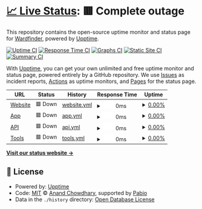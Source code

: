 # [📈 Live Status](https://status.wardfinder.com): <!--live status--> **🟥 Complete outage**

This repository contains the open-source uptime monitor and status page for [Wardfinder](wardfinder.com), powered by [Upptime](https://github.com/upptime/upptime).

[![Uptime CI](https://github.com/Wardfinder/status/workflows/Uptime%20CI/badge.svg)](https://github.com/Wardfinder/status/actions?query=workflow%3A%22Uptime+CI%22)
[![Response Time CI](https://github.com/Wardfinder/status/workflows/Response%20Time%20CI/badge.svg)](https://github.com/Wardfinder/status/actions?query=workflow%3A%22Response+Time+CI%22)
[![Graphs CI](https://github.com/Wardfinder/status/workflows/Graphs%20CI/badge.svg)](https://github.com/Wardfinder/status/actions?query=workflow%3A%22Graphs+CI%22)
[![Static Site CI](https://github.com/Wardfinder/status/workflows/Static%20Site%20CI/badge.svg)](https://github.com/Wardfinder/status/actions?query=workflow%3A%22Static+Site+CI%22)
[![Summary CI](https://github.com/Wardfinder/status/workflows/Summary%20CI/badge.svg)](https://github.com/Wardfinder/status/actions?query=workflow%3A%22Summary+CI%22)

With [Upptime](https://upptime.js.org), you can get your own unlimited and free uptime monitor and status page, powered entirely by a GitHub repository. We use [Issues](https://github.com/Wardfinder/status/issues) as incident reports, [Actions](https://github.com/Wardfinder/status/actions) as uptime monitors, and [Pages](https://status.wardfinder.com) for the status page.

<!--start: status pages-->
<!-- This summary is generated by Upptime (https://github.com/upptime/upptime) -->
<!-- Do not edit this manually, your changes will be overwritten -->
<!-- prettier-ignore -->
| URL | Status | History | Response Time | Uptime |
| --- | ------ | ------- | ------------- | ------ |
| <img alt="" src="https://icons.duckduckgo.com/ip3/wardfinder.com.ico" height="13"> [Website](https://wardfinder.com) | 🟥 Down | [website.yml](https://github.com/Wardfinder/status/commits/HEAD/history/website.yml) | <details><summary><img alt="Response time graph" src="./graphs/website/response-time-week.png" height="20"> 0ms</summary><br><a href="https://status.wardfinder.com/history/website"><img alt="Response time 0" src="https://img.shields.io/endpoint?url=https%3A%2F%2Fraw.githubusercontent.com%2FWardfinder%2Fstatus%2FHEAD%2Fapi%2Fwebsite%2Fresponse-time.json"></a><br><a href="https://status.wardfinder.com/history/website"><img alt="24-hour response time 0" src="https://img.shields.io/endpoint?url=https%3A%2F%2Fraw.githubusercontent.com%2FWardfinder%2Fstatus%2FHEAD%2Fapi%2Fwebsite%2Fresponse-time-day.json"></a><br><a href="https://status.wardfinder.com/history/website"><img alt="7-day response time 0" src="https://img.shields.io/endpoint?url=https%3A%2F%2Fraw.githubusercontent.com%2FWardfinder%2Fstatus%2FHEAD%2Fapi%2Fwebsite%2Fresponse-time-week.json"></a><br><a href="https://status.wardfinder.com/history/website"><img alt="30-day response time 0" src="https://img.shields.io/endpoint?url=https%3A%2F%2Fraw.githubusercontent.com%2FWardfinder%2Fstatus%2FHEAD%2Fapi%2Fwebsite%2Fresponse-time-month.json"></a><br><a href="https://status.wardfinder.com/history/website"><img alt="1-year response time 0" src="https://img.shields.io/endpoint?url=https%3A%2F%2Fraw.githubusercontent.com%2FWardfinder%2Fstatus%2FHEAD%2Fapi%2Fwebsite%2Fresponse-time-year.json"></a></details> | <details><summary><a href="https://status.wardfinder.com/history/website">0.00%</a></summary><a href="https://status.wardfinder.com/history/website"><img alt="All-time uptime 0.00%" src="https://img.shields.io/endpoint?url=https%3A%2F%2Fraw.githubusercontent.com%2FWardfinder%2Fstatus%2FHEAD%2Fapi%2Fwebsite%2Fuptime.json"></a><br><a href="https://status.wardfinder.com/history/website"><img alt="24-hour uptime 0.00%" src="https://img.shields.io/endpoint?url=https%3A%2F%2Fraw.githubusercontent.com%2FWardfinder%2Fstatus%2FHEAD%2Fapi%2Fwebsite%2Fuptime-day.json"></a><br><a href="https://status.wardfinder.com/history/website"><img alt="7-day uptime 0.00%" src="https://img.shields.io/endpoint?url=https%3A%2F%2Fraw.githubusercontent.com%2FWardfinder%2Fstatus%2FHEAD%2Fapi%2Fwebsite%2Fuptime-week.json"></a><br><a href="https://status.wardfinder.com/history/website"><img alt="30-day uptime 0.00%" src="https://img.shields.io/endpoint?url=https%3A%2F%2Fraw.githubusercontent.com%2FWardfinder%2Fstatus%2FHEAD%2Fapi%2Fwebsite%2Fuptime-month.json"></a><br><a href="https://status.wardfinder.com/history/website"><img alt="1-year uptime 0.00%" src="https://img.shields.io/endpoint?url=https%3A%2F%2Fraw.githubusercontent.com%2FWardfinder%2Fstatus%2FHEAD%2Fapi%2Fwebsite%2Fuptime-year.json"></a></details>
| <img alt="" src="https://icons.duckduckgo.com/ip3/app.wardfinder.com.ico" height="13"> [App](https://app.wardfinder.com) | 🟥 Down | [app.yml](https://github.com/Wardfinder/status/commits/HEAD/history/app.yml) | <details><summary><img alt="Response time graph" src="./graphs/app/response-time-week.png" height="20"> 0ms</summary><br><a href="https://status.wardfinder.com/history/app"><img alt="Response time 779" src="https://img.shields.io/endpoint?url=https%3A%2F%2Fraw.githubusercontent.com%2FWardfinder%2Fstatus%2FHEAD%2Fapi%2Fapp%2Fresponse-time.json"></a><br><a href="https://status.wardfinder.com/history/app"><img alt="24-hour response time 0" src="https://img.shields.io/endpoint?url=https%3A%2F%2Fraw.githubusercontent.com%2FWardfinder%2Fstatus%2FHEAD%2Fapi%2Fapp%2Fresponse-time-day.json"></a><br><a href="https://status.wardfinder.com/history/app"><img alt="7-day response time 0" src="https://img.shields.io/endpoint?url=https%3A%2F%2Fraw.githubusercontent.com%2FWardfinder%2Fstatus%2FHEAD%2Fapi%2Fapp%2Fresponse-time-week.json"></a><br><a href="https://status.wardfinder.com/history/app"><img alt="30-day response time 0" src="https://img.shields.io/endpoint?url=https%3A%2F%2Fraw.githubusercontent.com%2FWardfinder%2Fstatus%2FHEAD%2Fapi%2Fapp%2Fresponse-time-month.json"></a><br><a href="https://status.wardfinder.com/history/app"><img alt="1-year response time 779" src="https://img.shields.io/endpoint?url=https%3A%2F%2Fraw.githubusercontent.com%2FWardfinder%2Fstatus%2FHEAD%2Fapi%2Fapp%2Fresponse-time-year.json"></a></details> | <details><summary><a href="https://status.wardfinder.com/history/app">0.00%</a></summary><a href="https://status.wardfinder.com/history/app"><img alt="All-time uptime 4.65%" src="https://img.shields.io/endpoint?url=https%3A%2F%2Fraw.githubusercontent.com%2FWardfinder%2Fstatus%2FHEAD%2Fapi%2Fapp%2Fuptime.json"></a><br><a href="https://status.wardfinder.com/history/app"><img alt="24-hour uptime 0.00%" src="https://img.shields.io/endpoint?url=https%3A%2F%2Fraw.githubusercontent.com%2FWardfinder%2Fstatus%2FHEAD%2Fapi%2Fapp%2Fuptime-day.json"></a><br><a href="https://status.wardfinder.com/history/app"><img alt="7-day uptime 0.00%" src="https://img.shields.io/endpoint?url=https%3A%2F%2Fraw.githubusercontent.com%2FWardfinder%2Fstatus%2FHEAD%2Fapi%2Fapp%2Fuptime-week.json"></a><br><a href="https://status.wardfinder.com/history/app"><img alt="30-day uptime 0.00%" src="https://img.shields.io/endpoint?url=https%3A%2F%2Fraw.githubusercontent.com%2FWardfinder%2Fstatus%2FHEAD%2Fapi%2Fapp%2Fuptime-month.json"></a><br><a href="https://status.wardfinder.com/history/app"><img alt="1-year uptime 4.65%" src="https://img.shields.io/endpoint?url=https%3A%2F%2Fraw.githubusercontent.com%2FWardfinder%2Fstatus%2FHEAD%2Fapi%2Fapp%2Fuptime-year.json"></a></details>
| <img alt="" src="https://icons.duckduckgo.com/ip3/api.wardfinder.com.ico" height="13"> [API](https://api.wardfinder.com) | 🟥 Down | [api.yml](https://github.com/Wardfinder/status/commits/HEAD/history/api.yml) | <details><summary><img alt="Response time graph" src="./graphs/api/response-time-week.png" height="20"> 0ms</summary><br><a href="https://status.wardfinder.com/history/api"><img alt="Response time 777" src="https://img.shields.io/endpoint?url=https%3A%2F%2Fraw.githubusercontent.com%2FWardfinder%2Fstatus%2FHEAD%2Fapi%2Fapi%2Fresponse-time.json"></a><br><a href="https://status.wardfinder.com/history/api"><img alt="24-hour response time 0" src="https://img.shields.io/endpoint?url=https%3A%2F%2Fraw.githubusercontent.com%2FWardfinder%2Fstatus%2FHEAD%2Fapi%2Fapi%2Fresponse-time-day.json"></a><br><a href="https://status.wardfinder.com/history/api"><img alt="7-day response time 0" src="https://img.shields.io/endpoint?url=https%3A%2F%2Fraw.githubusercontent.com%2FWardfinder%2Fstatus%2FHEAD%2Fapi%2Fapi%2Fresponse-time-week.json"></a><br><a href="https://status.wardfinder.com/history/api"><img alt="30-day response time 0" src="https://img.shields.io/endpoint?url=https%3A%2F%2Fraw.githubusercontent.com%2FWardfinder%2Fstatus%2FHEAD%2Fapi%2Fapi%2Fresponse-time-month.json"></a><br><a href="https://status.wardfinder.com/history/api"><img alt="1-year response time 777" src="https://img.shields.io/endpoint?url=https%3A%2F%2Fraw.githubusercontent.com%2FWardfinder%2Fstatus%2FHEAD%2Fapi%2Fapi%2Fresponse-time-year.json"></a></details> | <details><summary><a href="https://status.wardfinder.com/history/api">0.00%</a></summary><a href="https://status.wardfinder.com/history/api"><img alt="All-time uptime 4.65%" src="https://img.shields.io/endpoint?url=https%3A%2F%2Fraw.githubusercontent.com%2FWardfinder%2Fstatus%2FHEAD%2Fapi%2Fapi%2Fuptime.json"></a><br><a href="https://status.wardfinder.com/history/api"><img alt="24-hour uptime 0.00%" src="https://img.shields.io/endpoint?url=https%3A%2F%2Fraw.githubusercontent.com%2FWardfinder%2Fstatus%2FHEAD%2Fapi%2Fapi%2Fuptime-day.json"></a><br><a href="https://status.wardfinder.com/history/api"><img alt="7-day uptime 0.00%" src="https://img.shields.io/endpoint?url=https%3A%2F%2Fraw.githubusercontent.com%2FWardfinder%2Fstatus%2FHEAD%2Fapi%2Fapi%2Fuptime-week.json"></a><br><a href="https://status.wardfinder.com/history/api"><img alt="30-day uptime 0.00%" src="https://img.shields.io/endpoint?url=https%3A%2F%2Fraw.githubusercontent.com%2FWardfinder%2Fstatus%2FHEAD%2Fapi%2Fapi%2Fuptime-month.json"></a><br><a href="https://status.wardfinder.com/history/api"><img alt="1-year uptime 4.65%" src="https://img.shields.io/endpoint?url=https%3A%2F%2Fraw.githubusercontent.com%2FWardfinder%2Fstatus%2FHEAD%2Fapi%2Fapi%2Fuptime-year.json"></a></details>
| <img alt="" src="https://icons.duckduckgo.com/ip3/tools.wardfinder.com.ico" height="13"> [Tools](https://tools.wardfinder.com) | 🟥 Down | [tools.yml](https://github.com/Wardfinder/status/commits/HEAD/history/tools.yml) | <details><summary><img alt="Response time graph" src="./graphs/tools/response-time-week.png" height="20"> 0ms</summary><br><a href="https://status.wardfinder.com/history/tools"><img alt="Response time 781" src="https://img.shields.io/endpoint?url=https%3A%2F%2Fraw.githubusercontent.com%2FWardfinder%2Fstatus%2FHEAD%2Fapi%2Ftools%2Fresponse-time.json"></a><br><a href="https://status.wardfinder.com/history/tools"><img alt="24-hour response time 0" src="https://img.shields.io/endpoint?url=https%3A%2F%2Fraw.githubusercontent.com%2FWardfinder%2Fstatus%2FHEAD%2Fapi%2Ftools%2Fresponse-time-day.json"></a><br><a href="https://status.wardfinder.com/history/tools"><img alt="7-day response time 0" src="https://img.shields.io/endpoint?url=https%3A%2F%2Fraw.githubusercontent.com%2FWardfinder%2Fstatus%2FHEAD%2Fapi%2Ftools%2Fresponse-time-week.json"></a><br><a href="https://status.wardfinder.com/history/tools"><img alt="30-day response time 0" src="https://img.shields.io/endpoint?url=https%3A%2F%2Fraw.githubusercontent.com%2FWardfinder%2Fstatus%2FHEAD%2Fapi%2Ftools%2Fresponse-time-month.json"></a><br><a href="https://status.wardfinder.com/history/tools"><img alt="1-year response time 781" src="https://img.shields.io/endpoint?url=https%3A%2F%2Fraw.githubusercontent.com%2FWardfinder%2Fstatus%2FHEAD%2Fapi%2Ftools%2Fresponse-time-year.json"></a></details> | <details><summary><a href="https://status.wardfinder.com/history/tools">0.00%</a></summary><a href="https://status.wardfinder.com/history/tools"><img alt="All-time uptime 0.02%" src="https://img.shields.io/endpoint?url=https%3A%2F%2Fraw.githubusercontent.com%2FWardfinder%2Fstatus%2FHEAD%2Fapi%2Ftools%2Fuptime.json"></a><br><a href="https://status.wardfinder.com/history/tools"><img alt="24-hour uptime 0.00%" src="https://img.shields.io/endpoint?url=https%3A%2F%2Fraw.githubusercontent.com%2FWardfinder%2Fstatus%2FHEAD%2Fapi%2Ftools%2Fuptime-day.json"></a><br><a href="https://status.wardfinder.com/history/tools"><img alt="7-day uptime 0.00%" src="https://img.shields.io/endpoint?url=https%3A%2F%2Fraw.githubusercontent.com%2FWardfinder%2Fstatus%2FHEAD%2Fapi%2Ftools%2Fuptime-week.json"></a><br><a href="https://status.wardfinder.com/history/tools"><img alt="30-day uptime 0.00%" src="https://img.shields.io/endpoint?url=https%3A%2F%2Fraw.githubusercontent.com%2FWardfinder%2Fstatus%2FHEAD%2Fapi%2Ftools%2Fuptime-month.json"></a><br><a href="https://status.wardfinder.com/history/tools"><img alt="1-year uptime 0.02%" src="https://img.shields.io/endpoint?url=https%3A%2F%2Fraw.githubusercontent.com%2FWardfinder%2Fstatus%2FHEAD%2Fapi%2Ftools%2Fuptime-year.json"></a></details>

<!--end: status pages-->

[**Visit our status website →**](https://status.wardfinder.com)

## 📄 License

- Powered by: [Upptime](https://github.com/upptime/upptime)
- Code: [MIT](./LICENSE) © [Anand Chowdhary](https://anandchowdhary.com), supported by [Pabio](https://pabio.com)
- Data in the `./history` directory: [Open Database License](https://opendatacommons.org/licenses/odbl/1-0/)
